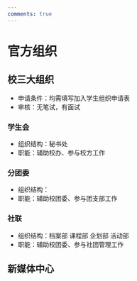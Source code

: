 ```yaml
---
comments: true
---
```


# 官方组织


## 校三大组织
- 申请条件：均需填写加入学生组织申请表
- 审核：无笔试，有面试

### 学生会

- 组织结构：秘书处
- 职能：辅助校办、参与校方工作

### 分团委

- 组织结构：
- 职能：辅助校团委、参与团支部工作

### 社联

- 组织结构：档案部 课程部 企划部 活动部
- 职能：辅助校团委、参与社团管理工作


## 新媒体中心


